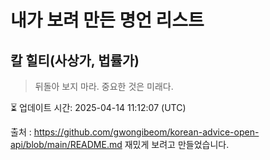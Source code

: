 # 내가 보려 만든 명언 리스트

##  칼 힐티(사상가, 법률가)
> 뒤돌아 보지 마라. 중요한 것은 미래다.


⏳ 업데이트 시간: 2025-04-14 11:12:07 (UTC)

출처 : https://github.com/gwongibeom/korean-advice-open-api/blob/main/README.md
재밌게 보려고 만들었습니다.
